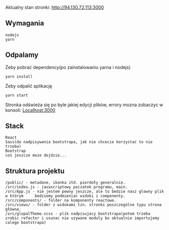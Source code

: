 Aktualny stan stronki: http://94.130.72.113:3000

## Wymagania
    nodejs
    yarn

## Odpalamy
Żeby pobrać dependency(po zainstalowaniu yarna i nodejs)<br />

    yarn install

Żeby odpalić aplikację

    yarn start

Stronka odświeża się po byle jakiej edycji plików, errory mozna zobaczyc w konsoli:
[Localhost:3000](http://localhost:3000)

## Stack

    React
    Sass(do nadpisywania bootstrapa, jak nie chcecie korzystać to nie trzeba)
    Bootstrap
    coś jeszcze moze dojdzie...

## Struktura projektu

    /public/ - metadane, ikonka itd. pierdoły generalnie.
    /src/index.js - javascriptowy poczatek programu, main.
    /src/App.js - nie jestem pewny jeszcze, ale to bedzie nasz glowny plik w którym     bedziemy podmieniac widoki i componenty.
    /src/components/ - folder na komponenty reactowe.
    /src/views/ - folder z widokami tzn. stronki poszczególne typu strona główna.
    /src/glopalTheme.scss - plik nadpisujacy bootstrapa(potem trzeba zrobic refactor i usunac nie uzywane moduly bo aktualnie importujemy calego bootstrapa)
